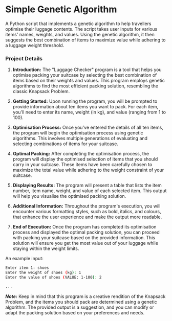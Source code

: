 # Simple Genetic Algorithm
A Python script that implements a genetic algorithm to help travellers optimise their luggage contents. The script takes user inputs for various items' names, weights, and values. Using the genetic algorithm, it then suggests the best combination of items to maximize value while adhering to a luggage weight threshold.

### Project Details

1. **Introduction:** The "Luggage Checker" program is a tool that helps you optimise packing your suitcase by selecting the best combination of items based on their weights and values. This program employs genetic algorithms to find the most efficient packing solution, resembling the classic Knapsack Problem.

2. **Getting Started:** Upon running the program, you will be prompted to provide information about ten items you want to pack. For each item, you'll need to enter its name, weight (in kg), and value (ranging from 1 to 100).

3. **Optimisation Process:** Once you've entered the details of all ten items, the program will begin the optimisation process using genetic algorithms. This involves multiple generations of evaluating and selecting combinations of items for your suitcase.

4. **Optimal Packing:** After completing the optimisation process, the program will display the optimised selection of items that you should carry in your suitcase. These items have been carefully chosen to maximize the total value while adhering to the weight constraint of your suitcase.

5. **Displaying Results:** The program will present a table that lists the item number, item name, weight, and value of each selected item. This output will help you visualise the optimised packing solution.

6. **Additional Information:** Throughout the program's execution, you will encounter various formatting styles, such as bold, italics, and colours, that enhance the user experience and make the output more readable.

7. **End of Execution:** Once the program has completed its optimisation process and displayed the optimal packing solution, you can proceed with packing your suitcase based on the provided information. This solution will ensure you get the most value out of your luggage while staying within the weight limits.

An example input:
```bash
Enter item 1: shoes
Enter the weight of shoes (kg): 1
Enter the value of shoes (VALUE: 1-100): 2

...
```
***Note:*** Keep in mind that this program is a creative rendition of the Knapsack Problem, and the items you should pack are determined using a genetic algorithm. The provided output is a suggestion, and you can modify or adapt the packing solution based on your preferences and needs.

